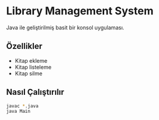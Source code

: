 # Library Management System

Java ile geliştirilmiş basit bir konsol uygulaması.

## Özellikler
- Kitap ekleme
- Kitap listeleme
- Kitap silme

## Nasıl Çalıştırılır
```bash
javac *.java
java Main
```
